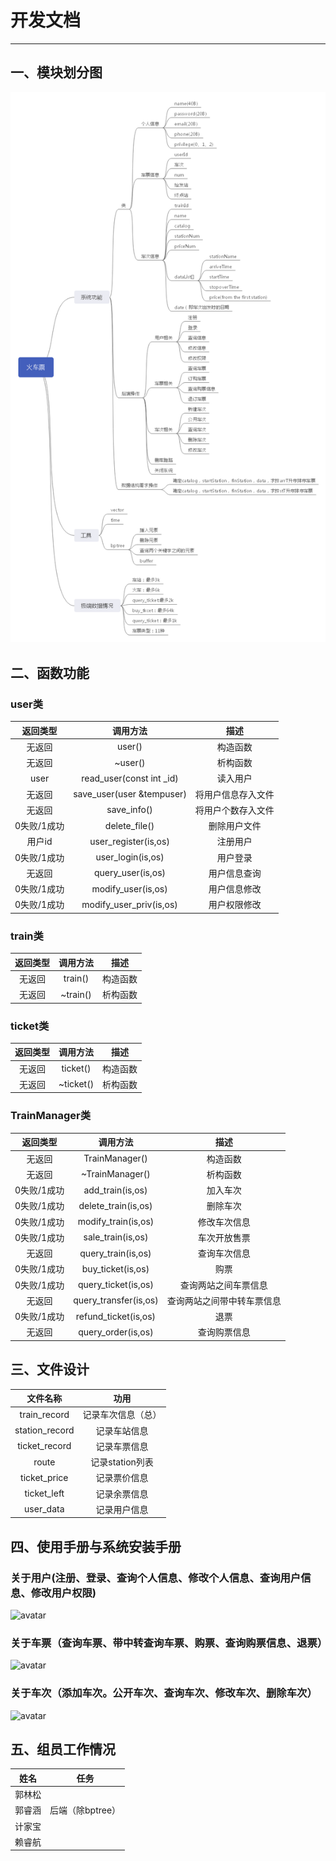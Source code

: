 # 开发文档

------

## 一、模块划分图
![avatar](https://raw.githubusercontent.com/MasterJH5574/Train_Ticket/master/%E5%AF%BC%E5%9B%BE2.png)
## 二、函数功能
### user类
| 返回类型        |调用方法   |  描述  |
| :--------: | :-----:  | :----:  |
| 无返回     | user() |   构造函数    |
| 无返回        |   ~user()   |   析构函数   |
| user        |    read_user(const int _id)    |  读入用户 |
| 无返回        |    save_user(user &tempuser)    |  将用户信息存入文件 |
| 无返回       |    save_info()    |  将用户个数存入文件 |
| 0失败/1成功       |    delete_file()    | 删除用户文件 |
| 用户id      |    user_register(is,os)    | 注册用户 |
|0失败/1成功      |    user_login(is,os)    | 用户登录 |
|无返回     |    query_user(is,os)    | 用户信息查询 |
|0失败/1成功  |   modify_user(is,os)    | 用户信息修改 |
|0失败/1成功  |   modify_user_priv(is,os)    | 用户权限修改 |
### train类
| 返回类型        |调用方法   |  描述  |
| :--------: | :-----:  | :----:  |
| 无返回     | train() |   构造函数    |
| 无返回     | ~train() |   析构函数    |
### ticket类
| 返回类型        |调用方法   |  描述  |
| :--------: | :-----:  | :----:  |
| 无返回     | ticket() |   构造函数    |
| 无返回     | ~ticket() |   析构函数    |
### TrainManager类
| 返回类型        |调用方法   |  描述  |
| :--------: | :-----:  | :----:  |
| 无返回     | TrainManager() |   构造函数    |
| 无返回     | ~TrainManager() |   析构函数    |
|    0失败/1成功  | add_train(is,os) |   加入车次    |
|    0失败/1成功  | delete_train(is,os) |   删除车次    |
|    0失败/1成功  | modify_train(is,os) |   修改车次信息    |
|    0失败/1成功  | sale_train(is,os) |   车次开放售票    |
|    无返回  | query_train(is,os) |   查询车次信息    |
|    0失败/1成功  | buy_ticket(is,os) |   购票    |
|    0失败/1成功  | query_ticket(is,os) |   查询两站之间车票信息    |
|    无返回  | query_transfer(is,os) |   查询两站之间带中转车票信息    |
|    0失败/1成功  | refund_ticket(is,os) |   退票 |
|   无返回  | query_order(is,os) |   查询购票信息 |

## 三、文件设计
| 文件名称        |功用   |
| :--------: | :-----:  | 
| train_record    | 记录车次信息（总）|  
| station_record   | 记录车站信息|  
|ticket_record    | 记录车票信息|  
|route    | 记录station列表 |  
|ticket_price   | 记录票价信息|  
|ticket_left    | 记录余票信息|  
|user_data    | 记录用户信息|  


## 四、使用手册与系统安装手册
### 关于用户(注册、登录、查询个人信息、修改个人信息、查询用户信息、修改用户权限)
![avatar](https://github.com/MasterJH5574/Train_Ticket/blob/master/gif/user.gif)
### 关于车票（查询车票、带中转查询车票、购票、查询购票信息、退票）
![avatar](https://github.com/MasterJH5574/Train_Ticket/blob/master/gif/ticket.gif)
### 关于车次（添加车次。公开车次、查询车次、修改车次、删除车次）
![avatar](https://github.com/MasterJH5574/Train_Ticket/blob/master/gif/train.gif)

## 五、组员工作情况

| 姓名        |任务   |
| :--------: | :-----:  | 
| 郭林松    | |  
| 郭睿涵   | 后端（除bptree）|  
|计家宝    | |   
|赖睿航    | |  

